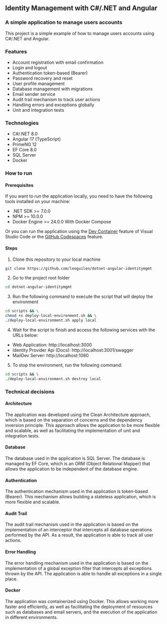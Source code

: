 ## Identity Management with C#/.NET and Angular

### A simple application to manage users accounts

This project is a simple example of how to manage users accounts using C#/.NET and Angular.

### Features

- Account registration with email confirmation
- Login and logout
- Authentication token-based (Bearer)
- Password recovery and reset
- User profile management
- Database management with migrations
- Email sender service
- Audit trail mechanism to track user actions
- Handling errors and exceptions globally
- Unit and integration tests

### Technologies

- C#/.NET 8.0
- Angular 17 (TypeScript)
- PrimeNG 12
- EF Core 8.0
- SQL Server
- Docker

### How to run

#### Prerequisites

If you want to run the application locally, you need to have the following tools installed on your machine:

- .NET SDK >= 7.0.0
- NPM >= 10.0.0
- Docker Engine >= 24.0.0 With Docker Compose

Or you can run the application using the [Dev Container](https://containers.dev/) feature of Visual Studio Code or the [GitHub Codespaces](https://docs.github.com/en/codespaces) feature.

#### Steps

1. Clone this repository to your local machine

```bash
git clone https://github.com/leoguilen/dotnet-angular-identitymgmt
```

2. Go to the project root folder

```bash
cd dotnet-angular-identitymgmt
```

3. Run the following command to execute the script that will deploy the environment

```bash
cd scripts && \
chmod +x deploy-local-environment.sh && \
./deploy-local-environment.sh apply local
```

4. Wait for the script to finish and access the following services with the URLs below:

- Web Application: http://localhost:3000
- Identity Provider Api (Docs): http://localhost:3001/swagger
- MailDev Server: http://localhost:1080

5. To stop the environment, run the following command:

```bash
cd scripts && \
./deploy-local-environment.sh destroy local
```

### Technical decisions

#### Architecture

The application was developed using the Clean Architecture approach, which is based on the separation of concerns and the dependency inversion principle. This approach allows the application to be more flexible and scalable, as well as facilitating the implementation of unit and integration tests.

#### Database

The database used in the application is SQL Server. The database is managed by EF Core, which is an ORM (Object Relational Mapper) that allows the application to be independent of the database engine.

#### Authentication

The authentication mechanism used in the application is token-based (Bearer). This mechanism allows building a stateless application, which is more flexible and scalable.

#### Audit Trail

The audit trail mechanism used in the application is based on the implementation of an interceptor that intercepts all database operations performed by the API. As a result, the application is able to track all user actions.

#### Error Handling

The error handling mechanism used in the application is based on the implementation of a global exception filter that intercepts all exceptions thrown by the API. The application is able to handle all exceptions in a single place.

#### Docker

The application was containerized using Docker. This allows working more faster and efficiently, as well as facilitating the deployment of resources such as databases and email servers, and the execution of the application in different environments.
